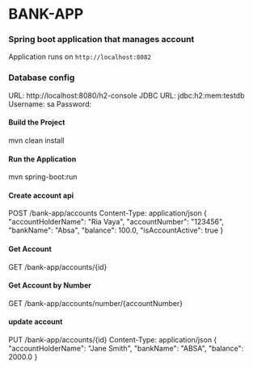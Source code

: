# BANK-APP

### Spring boot application that manages account

Application runs on `http://localhost:8082` 

### Database  config

URL: http://localhost:8080/h2-console
JDBC URL: jdbc:h2:mem:testdb
Username: sa
Password:

#### Build the Project
mvn clean install

#### Run the Application
mvn spring-boot:run

#### Create account api
POST /bank-app/accounts
Content-Type: application/json
{
"accountHolderName": "Ria Vaya",
"accountNumber": "123456",
"bankName": "Absa",
"balance": 100.0,
"isAccountActive": true
}


#### Get Account
GET /bank-app/accounts/{id}


#### Get Account by Number
GET /bank-app/accounts/number/{accountNumber}


#### update account
PUT /bank-app/accounts/{id}
Content-Type: application/json
{
"accountHolderName": "Jane Smith",
"bankName": "ABSA",
"balance": 2000.0
}
